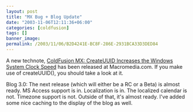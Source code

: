 ```yaml
---
layout: post
title: "MX Bug + Blog Update"
date: "2003-11-06T12:11:36+06:00"
categories: [coldfusion]
tags: []
banner_image: 
permalink: /2003/11/06/B2D4241E-BC8F-286E-2931BCA33D3DED84
---
```


A new technote, <a href="http://www.macromedia.com/support/coldfusion/ts/documents/createuuid_clock_speed.htm">ColdFusion MX: CreateUUID Increases the Windows System Clock Speed</a> has been released at Macromedia.com. If you make use of createUUID(), you should take a look at it.

Blog 3.0: The next release (which will either be a RC or a Beta) is almost ready. MS Access support is in. Localization is in. The localized calendar is not. Timezone support is not. Outside of that, it's almost ready. I've added some nice caching to the display of the blog as well.